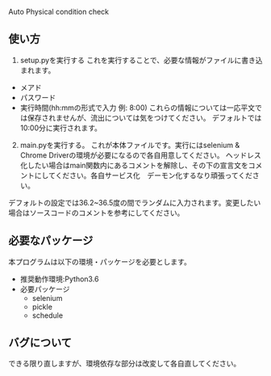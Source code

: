 Auto Physical condition check
## 使い方
1. setup.pyを実行する
これを実行することで、必要な情報がファイルに書き込まれます。
- メアド
- パスワード
- 実行時間(hh:mmの形式で入力 例: 8:00)
これらの情報については一応平文では保存されませんが、流出については気をつけてください。
デフォルトでは10:00分に実行されます。
2. main.pyを実行する。
これが本体ファイルです。実行にはselenium & Chrome Driverの環境が必要になるので各自用意してください。
ヘッドレス化したい場合はmain関数内にあるコメントを解除し、その下の宣言文をコメントにしてください。各自サービス化　デーモン化するなり頑張ってください。

デフォルトの設定では36.2~36.5度の間でランダムに入力されます。変更したい場合はソースコードのコメントを参考にしてください。

## 必要なパッケージ
本プログラムは以下の環境・パッケージを必要とします。
- 推奨動作環境:Python3.6
- 必要パッケージ
    - selenium
    - pickle
    - schedule

## バグについて
できる限り直しますが、環境依存な部分は改変して各自直してください。